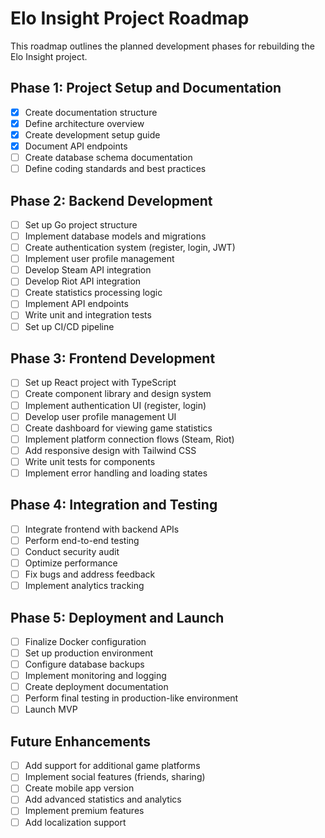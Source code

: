 # Elo Insight Project Roadmap

This roadmap outlines the planned development phases for rebuilding the Elo Insight project.

## Phase 1: Project Setup and Documentation

- [x] Create documentation structure
- [x] Define architecture overview
- [x] Create development setup guide
- [x] Document API endpoints
- [ ] Create database schema documentation
- [ ] Define coding standards and best practices

## Phase 2: Backend Development

- [ ] Set up Go project structure
- [ ] Implement database models and migrations
- [ ] Create authentication system (register, login, JWT)
- [ ] Implement user profile management
- [ ] Develop Steam API integration
- [ ] Develop Riot API integration
- [ ] Create statistics processing logic
- [ ] Implement API endpoints
- [ ] Write unit and integration tests
- [ ] Set up CI/CD pipeline

## Phase 3: Frontend Development

- [ ] Set up React project with TypeScript
- [ ] Create component library and design system
- [ ] Implement authentication UI (register, login)
- [ ] Develop user profile management UI
- [ ] Create dashboard for viewing game statistics
- [ ] Implement platform connection flows (Steam, Riot)
- [ ] Add responsive design with Tailwind CSS
- [ ] Write unit tests for components
- [ ] Implement error handling and loading states

## Phase 4: Integration and Testing

- [ ] Integrate frontend with backend APIs
- [ ] Perform end-to-end testing
- [ ] Conduct security audit
- [ ] Optimize performance
- [ ] Fix bugs and address feedback
- [ ] Implement analytics tracking

## Phase 5: Deployment and Launch

- [ ] Finalize Docker configuration
- [ ] Set up production environment
- [ ] Configure database backups
- [ ] Implement monitoring and logging
- [ ] Create deployment documentation
- [ ] Perform final testing in production-like environment
- [ ] Launch MVP

## Future Enhancements

- [ ] Add support for additional game platforms
- [ ] Implement social features (friends, sharing)
- [ ] Create mobile app version
- [ ] Add advanced statistics and analytics
- [ ] Implement premium features
- [ ] Add localization support
